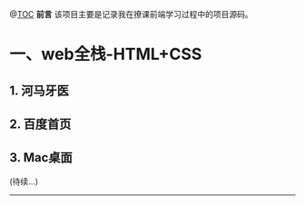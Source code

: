 @[TOC](文章目录)
**前言** 
该项目主要是记录我在撩课前端学习过程中的项目源码。
# 一、web全栈-HTML+CSS

## 1. 河马牙医
## 2. 百度首页
## 3. Mac桌面
(待续...)
***
